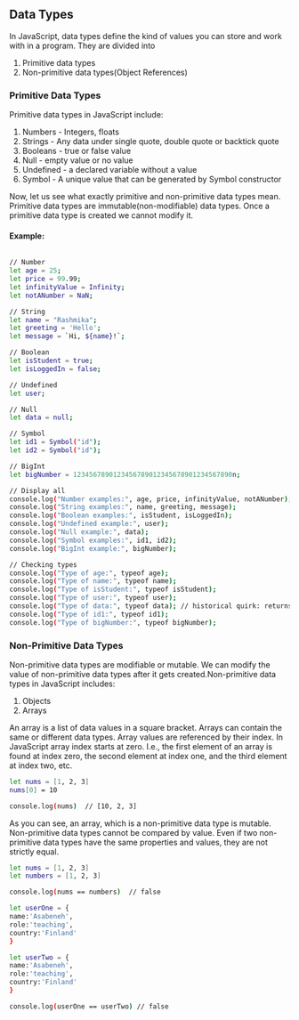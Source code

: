 ## Data Types

In JavaScript, data types define the kind of values you can store and work with in a program.
They are divided into

1. Primitive data types
2. Non-primitive data types(Object References)

### Primitive Data Types

Primitive data types in JavaScript include:

1. Numbers - Integers, floats
2. Strings - Any data under single quote, double quote or backtick quote
3. Booleans - true or false value
4. Null - empty value or no value
5. Undefined - a declared variable without a value
6. Symbol - A unique value that can be generated by Symbol constructor

Now, let us see what exactly primitive and non-primitive data types mean. Primitive data types are immutable(non-modifiable) data types. Once a primitive data type is created we cannot modify it.

#### Example:

```bash

// Number
let age = 25;
let price = 99.99;
let infinityValue = Infinity;
let notANumber = NaN;

// String
let name = "Rashmika";
let greeting = 'Hello';
let message = `Hi, ${name}!`;

// Boolean
let isStudent = true;
let isLoggedIn = false;

// Undefined
let user;

// Null
let data = null;

// Symbol
let id1 = Symbol("id");
let id2 = Symbol("id");

// BigInt
let bigNumber = 1234567890123456789012345678901234567890n;

// Display all
console.log("Number examples:", age, price, infinityValue, notANumber);
console.log("String examples:", name, greeting, message);
console.log("Boolean examples:", isStudent, isLoggedIn);
console.log("Undefined example:", user);
console.log("Null example:", data);
console.log("Symbol examples:", id1, id2);
console.log("BigInt example:", bigNumber);

// Checking types
console.log("Type of age:", typeof age);
console.log("Type of name:", typeof name);
console.log("Type of isStudent:", typeof isStudent);
console.log("Type of user:", typeof user);
console.log("Type of data:", typeof data); // historical quirk: returns 'object'
console.log("Type of id1:", typeof id1);
console.log("Type of bigNumber:", typeof bigNumber);

```

### Non-Primitive Data Types

Non-primitive data types are modifiable or mutable. We can modify the value of non-primitive data types after it gets created.Non-primitive data types in JavaScript includes:

1. Objects
2. Arrays

An array is a list of data values in a square bracket. Arrays can contain the same or different data types. Array values are referenced by their index. In JavaScript array index starts at zero. I.e., the first element of an array is found at index zero, the second element at index one, and the third element at index two, etc.

```bash
let nums = [1, 2, 3]
nums[0] = 10

console.log(nums)  // [10, 2, 3]
```

As you can see, an array, which is a non-primitive data type is mutable. Non-primitive data types cannot be compared by value. Even if two non-primitive data types have the same properties and values, they are not strictly equal.

```bash
let nums = [1, 2, 3]
let numbers = [1, 2, 3]

console.log(nums == numbers)  // false

let userOne = {
name:'Asabeneh',
role:'teaching',
country:'Finland'
}

let userTwo = {
name:'Asabeneh',
role:'teaching',
country:'Finland'
}

console.log(userOne == userTwo) // false
```

